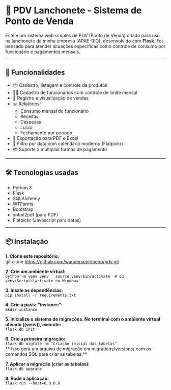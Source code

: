 # 🍔 PDV Lanchonete - Sistema de Ponto de Venda

Este é um sistema web simples de PDV (Ponto de Venda) criado para uso na lanchonete da minha empresa (APAE-RIO), desenvolvido com **Flask**. Foi pensado para atender situações específicas como controle de consumo por funcionário e pagamentos mensais.

---

## 🚀 Funcionalidades

- 📦 Cadastro, listagem e controle de produtos
- 👨‍💼 Cadastro de funcionários com controle de limite mensal
- 🧾 Registro e visualização de vendas
- 📊 Relatórios:
  - Consumo mensal do funcionário
  - Receitas
  - Despesas
  - Lucro
  - Fechamento por período
- 📁 Exportação para PDF e Excel
- 📆 Filtro por data com calendário moderno (Flatpickr)
- 💳 Suporte a múltiplas formas de pagamento

---

## 🛠 Tecnologias usadas

- Python 3
- Flask
- SQLAlchemy
- WTForms
- Bootstrap
- xhtml2pdf (para PDF)
- Flatpickr (Javascript para datas)

---

## 📦 Instalação

**1. Clone este repositório:**  
git clone https://github.com/wandersonlribeiro/pdv.git

**2. Crie um ambiente virtual:**  
`python -m venv venv  
source venv/bin/activate  # ou venv\Scripts\activate no Windows`

**3. Insale as dependências:**  
`pip install -r requirements.txt`

**4. Crie a pasta "instance":**  
`mkdir instance`

**5. Inicialize o sistema de migrações. No terminal com o ambiente virtual ativado ((venv)), execute:**  
`flask db init`

**6. Crie a primeira migração:**  
`flask db migrate -m "Criação inicial das tabelas"`  
** Isso gera um arquivo de migração em migrations/versions/ com os comandos SQL para criar as tabelas.**  

**7. Aplicar a migração (criar as tabelas):**  
`flask db upgrade`

**8. Rode a aplicação:**  
`flask run --host=0.0.0.0`


